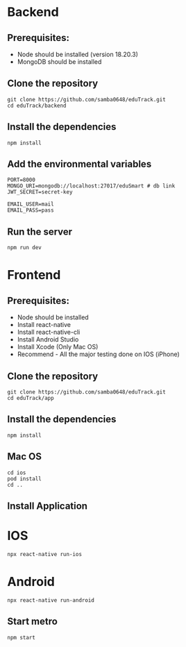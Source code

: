 # Backend
## Prerequisites:
- Node should be installed (version 18.20.3)
- MongoDB should be installed

## Clone the repository
```
git clone https://github.com/samba0648/eduTrack.git
cd eduTrack/backend
```
## Install the dependencies
```
npm install
```
## Add the environmental variables
```
PORT=8000
MONGO_URI=mongodb://localhost:27017/eduSmart # db link
JWT_SECRET=secret-key

EMAIL_USER=mail
EMAIL_PASS=pass
```
## Run the server
```
npm run dev
```


# Frontend
## Prerequisites:
- Node should be installed
- Install react-native
- Install react-native-cli
- Install Android Studio
- Install Xcode (Only Mac OS)
- Recommend - All the major testing done on IOS (iPhone)

## Clone the repository
```
git clone https://github.com/samba0648/eduTrack.git
cd eduTrack/app
```
## Install the dependencies
```
npm install
```
## Mac OS
```
cd ios
pod install
cd ..
```

## Install Application
# IOS
```
npx react-native run-ios
```
# Android
```
npx react-native run-android
```
## Start metro
```
npm start
```

